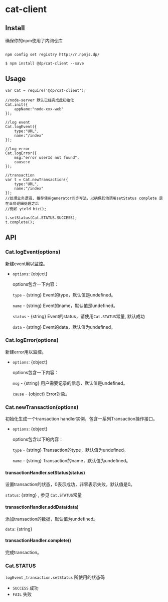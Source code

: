 # cat-client


## Install

确保你的npm使用了内网仓库
 
```

npm config set registry http://r.npmjs.dp/

```

```
$ npm install @dp/cat-client --save
```

## Usage

```
var Cat = require('@dp/cat-client');

//node-server 默认已经完成此初始化
Cat.init({
    appName:"node-xxx-web"
});

//log event
Cat.logEvent({
    type:"URL",
    name:"/index"
});

//log error
Cat.logError({
    msg:"error userId not found",
    cause:e
});

//transaction
var t = Cat.newTransaction({
    type:"URL",
    name:"/index"
});
//处理业务逻辑, 推荐使用generator同步写法，以确保其他调用setStatus complete 是在业务逻辑处理之后
//例如 yield biz();

t.setStatus(Cat.STATUS.SUCCESS);
t.complete();

```

## API

### Cat.logEvent(options)

新建event用以监控。

- `options`: {object}

    options包含一下内容：

    `type` - {string} Event的type，默认值是undefined。

    `name` - {string} Event的name，默认值是undefined。

    `status` - {string} Event的status，请使用`Cat.STATUS`常量, 默认成功

    `data` - {string} Event的data，默认值为undefined。

### Cat.logError(options)

新建error用以监控。

- `options`: {object}

    options包含一下内容：

    `msg` - {string} 用户需要记录的信息，默认值是undefined。

    `cause` - {object}	Error对象。

### Cat.newTransaction(options)

初始化生成一个transaction handler实例，包含一系列Transaction操作接口。

- `options`: {object}

    options包含以下的内容：

    `type` - {string} Transaction的type，默认值为undefined。

    `name` - {string} Transaction的name，默认值为undefined。

#### transactionHandler.setStatus(status)

设置transaction的状态，0表示成功，非零表示失败，默认值是0。

`status`: {string} , 参见 `Cat.STATUS`常量

#### transactionHandler.addData(data)

添加transaction的数据，默认值为undefined。

`data`: {string}

#### transactionHandler.complete()

完成transaction。


### Cat.STATUS

`logEvent` ,`transaction.setStatus` 所使用的状态码

- `SUCCESS` 成功
- `FAIL`    失败
